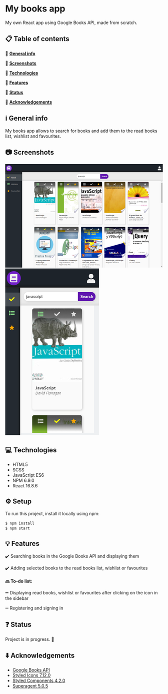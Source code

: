 


#  My books app
My own React app using Google Books API, made from scratch.

## :clipboard: Table of contents 
  :small_orange_diamond: [**General info**](#information_source-general-info)

:small_orange_diamond: [**Screenshots**](#camera-screenshots)

:small_orange_diamond: [**Technologies**](#computer-technologies)

:small_orange_diamond: [**Features**](#bulb-features)

:small_orange_diamond: [**Status**](#question-status)

:small_orange_diamond: [**Acknowledgements**](#arrow_down-acknowledgements)

##  :information_source: General info 
My books app allows to search for books and add them to the read books list, wishlist and favourites.

## :camera: Screenshots  
![My books](my_books.png)
![My books - mobile version](my_books-mobile.png)

## :computer: Technologies  
* HTML5 
* SCSS 
* JavaScript ES6 
* NPM 6.9.0 
* React 16.8.6

## :gear: Setup 
To run this project, install it locally using npm:
```
$ npm install
$ npm start
```

## :bulb: Features  

:heavy_check_mark: Searching books in the Google Books API and displaying them

:heavy_check_mark: Adding selected books to the read books list, wishlist or favourites

 #### :soon: To-do list:

:heavy_minus_sign: Displaying read books, wishlist or favourites after clicking on the icon in the sidebar

:heavy_minus_sign: Registering and signing in

## :question: Status  
Project is in progress. :construction:

## :arrow_down: Acknowledgements
* [Google Books API](https://developers.google.com/books/) 
* [Styled Icons 7.12.0](https://styled-icons.js.org/)
* [Styled Components 4.2.0](https://www.styled-components.com/)
* [Superagent 5.0.5](https://www.npmjs.com/package/superagent) 
